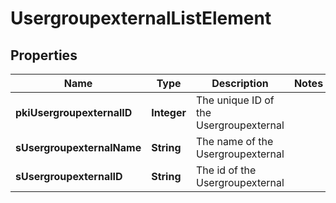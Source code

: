 

# UsergroupexternalListElement

## Properties

Name | Type | Description | Notes
------------ | ------------- | ------------- | -------------
**pkiUsergroupexternalID** | **Integer** | The unique ID of the Usergroupexternal | 
**sUsergroupexternalName** | **String** | The name of the Usergroupexternal | 
**sUsergroupexternalID** | **String** | The id of the Usergroupexternal | 




